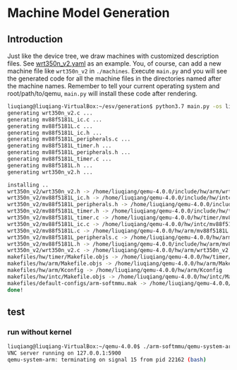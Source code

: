 # Machine Model Generation

## Introduction

Just like the device tree, we draw machines with customized description files. 
See [wrt350n_v2.yaml](./machines/wrt350n_v2.yaml) as an example. 
You, of course, can add a new machine file like `wrt350n_v2` in `./machines`. 
Execute `main.py` and you will see the generated code for all the machine files in the directories
named after the machine names. Remember to tell your current operating system and root/path/to/qemu,
`main.py` will install these code after rendering.

```bash
liuqiang@liuqiang-VirtualBox:~/esv/generation$ python3.7 main.py -os linux
generating wrt350n_v2.c ...
generating mv88f5181L_ic.c ...
generating mv88f5181L.c ...
generating mv88f5181L_ic.h ...
generating mv88f5181L_peripherals.c ...
generating mv88f5181L_timer.h ...
generating mv88f5181L_peripherals.h ...
generating mv88f5181L_timer.c ...
generating mv88f5181L.h ...
generating wrt350n_v2.h ...

installing ..
wrt350n_v2/wrt350n_v2.h -> /home/liuqiang/qemu-4.0.0/include/hw/arm/wrt350n_v2.h
wrt350n_v2/mv88f5181L_ic.h -> /home/liuqiang/qemu-4.0.0/include/hw/intc/mv88f5181L_ic.h
wrt350n_v2/mv88f5181L_peripherals.h -> /home/liuqiang/qemu-4.0.0/include/hw/arm/mv88f5181L_peripherals.h
wrt350n_v2/mv88f5181L_timer.h -> /home/liuqiang/qemu-4.0.0/include/hw/timer/mv88f5181L_timer.h
wrt350n_v2/mv88f5181L_timer.c -> /home/liuqiang/qemu-4.0.0/hw/timer/mv88f5181L_timer.c
wrt350n_v2/mv88f5181L_ic.c -> /home/liuqiang/qemu-4.0.0/hw/intc/mv88f5181L_ic.c
wrt350n_v2/mv88f5181L.c -> /home/liuqiang/qemu-4.0.0/hw/arm/mv88f5181L.c
wrt350n_v2/mv88f5181L_peripherals.c -> /home/liuqiang/qemu-4.0.0/hw/arm/mv88f5181L_peripherals.c
wrt350n_v2/mv88f5181L.h -> /home/liuqiang/qemu-4.0.0/include/hw/arm/mv88f5181L.h
wrt350n_v2/wrt350n_v2.c -> /home/liuqiang/qemu-4.0.0/hw/arm/wrt350n_v2.c
makefiles/hw/timer/Makefile.objs -> /home/liuqiang/qemu-4.0.0/hw/timer/Makefile.objs
makefiles/hw/arm/Makefile.objs -> /home/liuqiang/qemu-4.0.0/hw/arm/Makefile.objs
makefiles/hw/arm/Kconfig -> /home/liuqiang/qemu-4.0.0/hw/arm/Kconfig
makefiles/hw/intc/Makefile.objs -> /home/liuqiang/qemu-4.0.0/hw/intc/Makefile.objs
makefiles/default-configs/arm-softmmu.mak -> /home/liuqiang/qemu-4.0.0/default-configs/arm-softmmu.mak
done!
```

## test

### run without kernel

```bash
liuqiang@liuqiang-VirtualBox:~/qemu-4.0.0$ ./arm-softmmu/qemu-system-arm -machine wrt350n_v2
VNC server running on 127.0.0.1:5900
qemu-system-arm: terminating on signal 15 from pid 22162 (bash)
```
